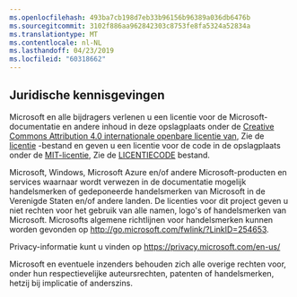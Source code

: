 ```yaml
---
ms.openlocfilehash: 493ba7cb198d7eb33b96156b96389a036db6476b
ms.sourcegitcommit: 3102f886aa962842303c8753fe8fa5324a52834a
ms.translationtype: MT
ms.contentlocale: nl-NL
ms.lasthandoff: 04/23/2019
ms.locfileid: "60318662"
---
```

## <a name="legal-notices"></a>Juridische kennisgevingen
Microsoft en alle bijdragers verlenen u een licentie voor de Microsoft-documentatie en andere inhoud in deze opslagplaats onder de [Creative Commons Attribution 4.0 internationale openbare licentie van](https://creativecommons.org/licenses/by/4.0/legalcode), Zie de [licentie](LICENSE) -bestand en geven u een licentie voor de code in de opslagplaats onder de [MIT-licentie](https://opensource.org/licenses/MIT), Zie de [LICENTIECODE](LICENSE-CODE) bestand.

Microsoft, Windows, Microsoft Azure en/of andere Microsoft-producten en services waarnaar wordt verwezen in de documentatie mogelijk handelsmerken of gedeponeerde handelsmerken van Microsoft in de Verenigde Staten en/of andere landen.
De licenties voor dit project geven u niet rechten voor het gebruik van alle namen, logo's of handelsmerken van Microsoft.
Microsofts algemene richtlijnen voor handelsmerken kunnen worden gevonden op http://go.microsoft.com/fwlink/?LinkID=254653.

Privacy-informatie kunt u vinden op https://privacy.microsoft.com/en-us/

Microsoft en eventuele inzenders behouden zich alle overige rechten voor, onder hun respectievelijke auteursrechten, patenten of handelsmerken, hetzij bij implicatie of anderszins.

